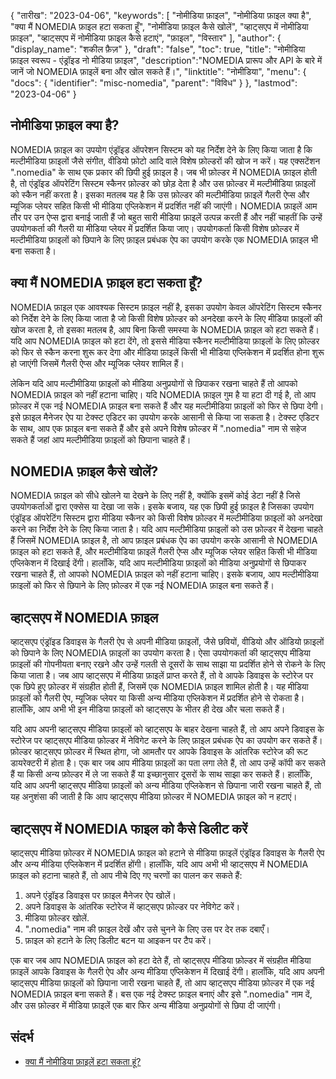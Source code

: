 {
"तारीख": "2023-04-06",
  "keywords": [
"नोमीडिया फ़ाइल",
"नोमीडिया फ़ाइल क्या है",
"क्या मैं NOMEDIA फ़ाइल हटा सकता हूँ",
"नोमीडिया फ़ाइल कैसे खोलें",
"व्हाट्सएप में नोमीडिया फ़ाइल",
"व्हाट्सएप में नोमीडिया फ़ाइल कैसे हटाएं",
"फ़ाइल",
"विस्तार"
],
  "author": {
"display_name": "शकील फ़ैज़"
},
"draft": "false",
"toc": true,
"title": "नोमीडिया फ़ाइल स्वरूप - एंड्रॉइड नो मीडिया फ़ाइल",
  "description":"NOMEDIA प्रारूप और API के बारे में जानें जो NOMEDIA फ़ाइलें बना और खोल सकते हैं।",
"linktitle": "नोमीडिया",
  "menu": {
    "docs": {
      "identifier": "misc-nomedia",
"parent": "विविध"
}
},
"lastmod": "2023-04-06"
}

## नोमीडिया फ़ाइल क्या है?

NOMEDIA फ़ाइल का उपयोग एंड्रॉइड ऑपरेशन सिस्टम को यह निर्देश देने के लिए किया जाता है कि मल्टीमीडिया फ़ाइलों जैसे संगीत, वीडियो फ़ोटो आदि वाले विशेष फ़ोल्डरों की खोज न करें। यह एक्सटेंशन ".nomedia" के साथ एक प्रकार की छिपी हुई फ़ाइल है। जब भी फ़ोल्डर में NOMEDIA फ़ाइल होती है, तो एंड्रॉइड ऑपरेटिंग सिस्टम स्कैनर फ़ोल्डर को छोड़ देता है और उस फ़ोल्डर में मल्टीमीडिया फ़ाइलों को स्कैन नहीं करता है। इसका मतलब यह है कि उस फ़ोल्डर की मल्टीमीडिया फ़ाइलें गैलरी ऐप्स और म्यूजिक प्लेयर सहित किसी भी मीडिया एप्लिकेशन में प्रदर्शित नहीं की जाएंगी। NOMEDIA फ़ाइलें आम तौर पर उन ऐप्स द्वारा बनाई जाती हैं जो बहुत सारी मीडिया फ़ाइलें उत्पन्न करती हैं और नहीं चाहतीं कि उन्हें उपयोगकर्ता की गैलरी या मीडिया प्लेयर में प्रदर्शित किया जाए। उपयोगकर्ता किसी विशेष फ़ोल्डर में मल्टीमीडिया फ़ाइलों को छिपाने के लिए फ़ाइल प्रबंधक ऐप का उपयोग करके एक NOMEDIA फ़ाइल भी बना सकता है।

## क्या मैं NOMEDIA फ़ाइल हटा सकता हूँ?

NOMEDIA फ़ाइल एक आवश्यक सिस्टम फ़ाइल नहीं है, इसका उपयोग केवल ऑपरेटिंग सिस्टम स्कैनर को निर्देश देने के लिए किया जाता है जो किसी विशेष फ़ोल्डर को अनदेखा करने के लिए मीडिया फ़ाइलों की खोज करता है, तो इसका मतलब है, आप बिना किसी समस्या के NOMEDIA फ़ाइल को हटा सकते हैं। यदि आप NOMEDIA फ़ाइल को हटा देंगे, तो इससे मीडिया स्कैनर मल्टीमीडिया फ़ाइलों के लिए फ़ोल्डर को फिर से स्कैन करना शुरू कर देगा और मीडिया फ़ाइलें किसी भी मीडिया एप्लिकेशन में प्रदर्शित होना शुरू हो जाएंगी जिसमें गैलरी ऐप्स और म्यूजिक प्लेयर शामिल हैं।

लेकिन यदि आप मल्टीमीडिया फ़ाइलों को मीडिया अनुप्रयोगों से छिपाकर रखना चाहते हैं तो आपको NOMEDIA फ़ाइल को नहीं हटाना चाहिए। यदि NOMEDIA फ़ाइल गुम है या हटा दी गई है, तो आप फ़ोल्डर में एक नई NOMEDIA फ़ाइल बना सकते हैं और यह मल्टीमीडिया फ़ाइलों को फिर से छिपा देगी। इसे फ़ाइल मैनेजर ऐप या टेक्स्ट एडिटर का उपयोग करके आसानी से किया जा सकता है। टेक्स्ट एडिटर के साथ, आप एक फ़ाइल बना सकते हैं और इसे अपने विशेष फ़ोल्डर में ".nomedia" नाम से सहेज सकते हैं जहां आप मल्टीमीडिया फ़ाइलों को छिपाना चाहते हैं।

## NOMEDIA फ़ाइल कैसे खोलें?

NOMEDIA फ़ाइल को सीधे खोलने या देखने के लिए नहीं है, क्योंकि इसमें कोई डेटा नहीं है जिसे उपयोगकर्ताओं द्वारा एक्सेस या देखा जा सके। इसके बजाय, यह एक छिपी हुई फ़ाइल है जिसका उपयोग एंड्रॉइड ऑपरेटिंग सिस्टम द्वारा मीडिया स्कैनर को किसी विशेष फ़ोल्डर में मल्टीमीडिया फ़ाइलों को अनदेखा करने का निर्देश देने के लिए किया जाता है। यदि आप मल्टीमीडिया फ़ाइलों को उस फ़ोल्डर में देखना चाहते हैं जिसमें NOMEDIA फ़ाइल है, तो आप फ़ाइल प्रबंधक ऐप का उपयोग करके आसानी से NOMEDIA फ़ाइल को हटा सकते हैं, और मल्टीमीडिया फ़ाइलें गैलरी ऐप्स और म्यूजिक प्लेयर सहित किसी भी मीडिया एप्लिकेशन में दिखाई देंगी। हालाँकि, यदि आप मल्टीमीडिया फ़ाइलों को मीडिया अनुप्रयोगों से छिपाकर रखना चाहते हैं, तो आपको NOMEDIA फ़ाइल को नहीं हटाना चाहिए। इसके बजाय, आप मल्टीमीडिया फ़ाइलों को फिर से छिपाने के लिए फ़ोल्डर में एक नई NOMEDIA फ़ाइल बना सकते हैं।

## व्हाट्सएप में NOMEDIA फ़ाइल

व्हाट्सएप एंड्रॉइड डिवाइस के गैलरी ऐप से अपनी मीडिया फ़ाइलों, जैसे छवियों, वीडियो और ऑडियो फ़ाइलों को छिपाने के लिए NOMEDIA फ़ाइलों का उपयोग करता है। ऐसा उपयोगकर्ता की व्हाट्सएप मीडिया फ़ाइलों की गोपनीयता बनाए रखने और उन्हें गलती से दूसरों के साथ साझा या प्रदर्शित होने से रोकने के लिए किया जाता है। जब आप व्हाट्सएप में मीडिया फ़ाइलें प्राप्त करते हैं, तो वे आपके डिवाइस के स्टोरेज पर एक छिपे हुए फ़ोल्डर में संग्रहीत होती हैं, जिसमें एक NOMEDIA फ़ाइल शामिल होती है। यह मीडिया फ़ाइलों को गैलरी ऐप, म्यूजिक प्लेयर या किसी अन्य मीडिया एप्लिकेशन में प्रदर्शित होने से रोकता है। हालाँकि, आप अभी भी इन मीडिया फ़ाइलों को व्हाट्सएप के भीतर ही देख और चला सकते हैं।

यदि आप अपनी व्हाट्सएप मीडिया फ़ाइलों को व्हाट्सएप के बाहर देखना चाहते हैं, तो आप अपने डिवाइस के स्टोरेज पर व्हाट्सएप मीडिया फ़ोल्डर में नेविगेट करने के लिए फ़ाइल प्रबंधक ऐप का उपयोग कर सकते हैं। फ़ोल्डर व्हाट्सएप फ़ोल्डर में स्थित होगा, जो आमतौर पर आपके डिवाइस के आंतरिक स्टोरेज की रूट डायरेक्टरी में होता है। एक बार जब आप मीडिया फ़ाइलों का पता लगा लेते हैं, तो आप उन्हें कॉपी कर सकते हैं या किसी अन्य फ़ोल्डर में ले जा सकते हैं या इच्छानुसार दूसरों के साथ साझा कर सकते हैं। हालाँकि, यदि आप अपनी व्हाट्सएप मीडिया फ़ाइलों को अन्य मीडिया एप्लिकेशन से छिपाना जारी रखना चाहते हैं, तो यह अनुशंसा की जाती है कि आप व्हाट्सएप मीडिया फ़ोल्डर में NOMEDIA फ़ाइल को न हटाएं।

## व्हाट्सएप में NOMEDIA फाइल को कैसे डिलीट करें

व्हाट्सएप मीडिया फ़ोल्डर में NOMEDIA फ़ाइल को हटाने से मीडिया फ़ाइलें एंड्रॉइड डिवाइस के गैलरी ऐप और अन्य मीडिया एप्लिकेशन में प्रदर्शित होंगी। हालाँकि, यदि आप अभी भी व्हाट्सएप में NOMEDIA फ़ाइल को हटाना चाहते हैं, तो आप नीचे दिए गए चरणों का पालन कर सकते हैं:

1. अपने एंड्रॉइड डिवाइस पर फ़ाइल मैनेजर ऐप खोलें।
2. अपने डिवाइस के आंतरिक स्टोरेज में व्हाट्सएप फ़ोल्डर पर नेविगेट करें।
3. मीडिया फ़ोल्डर खोलें.
4. ".nomedia" नाम की फ़ाइल देखें और उसे चुनने के लिए उस पर देर तक दबाएँ।
5. फ़ाइल को हटाने के लिए डिलीट बटन या आइकन पर टैप करें।

एक बार जब आप NOMEDIA फ़ाइल को हटा देते हैं, तो व्हाट्सएप मीडिया फ़ोल्डर में संग्रहीत मीडिया फ़ाइलें आपके डिवाइस के गैलरी ऐप और अन्य मीडिया एप्लिकेशन में दिखाई देंगी। हालाँकि, यदि आप अपनी व्हाट्सएप मीडिया फ़ाइलों को छिपाना जारी रखना चाहते हैं, तो आप व्हाट्सएप मीडिया फ़ोल्डर में एक नई NOMEDIA फ़ाइल बना सकते हैं। बस एक नई टेक्स्ट फ़ाइल बनाएं और इसे ".nomedia" नाम दें, और उस फ़ोल्डर में मीडिया फ़ाइलें एक बार फिर अन्य मीडिया अनुप्रयोगों से छिपा दी जाएंगी।

## संदर्भ
* [क्या मैं नोमीडिया फ़ाइलें हटा सकता हूं?](https://www.quora.com/Can-I-delete-nomedia-files)

